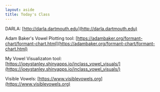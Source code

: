 ```yaml
---
layout: aside
title: Today's Class
---
```


DARLA: [http://darla.dartmouth.edu](http://darla.dartmouth.edu)

Adam Baker's Vowel Plotting tool: [https://adambaker.org/formant-chart/formant-chart.html](https://adambaker.org/formant-chart/formant-chart.html)

My Vowel Visualizaton tool: [https://joeystanley.shinyapps.io/inclass_vowel_visuals/](https://joeystanley.shinyapps.io/inclass_vowel_visuals/)

Visible Vowels: [https://www.visiblevowels.org](https://www.visiblevowels.org)